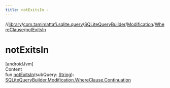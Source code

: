 ```yaml
---
title: notExitsIn -
---
```

//[library](../../../../index.md)/[com.tamimattafi.sqlite.query](../../../index.md)/[SQLiteQueryBuilder](../../index.md)/[Modification](../index.md)/[WhereClause](index.md)/[notExitsIn](not-exits-in.md)



# notExitsIn  
[androidJvm]  
Content  
fun [notExitsIn](not-exits-in.md)(subQuery: [String](https://kotlinlang.org/api/latest/jvm/stdlib/kotlin/-string/index.html)): [SQLiteQueryBuilder.Modification.WhereClause.Continuation](-continuation/index.md)  




